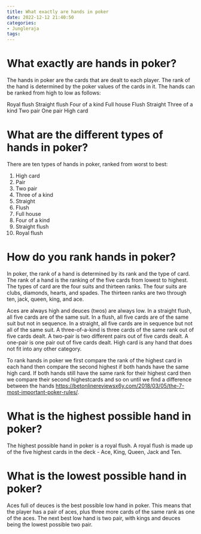 ```yaml
---
title: What exactly are hands in poker 
date: 2022-12-12 21:40:50
categories:
- Jungleraja
tags:
---
```



#  What exactly are hands in poker? 

The hands in poker are the cards that are dealt to each player. The rank of the hand is determined by the poker values of the cards in it. The hands can be ranked from high to low as follows:

Royal flush
Straight flush
Four of a kind
Full house
Flush
Straight
Three of a kind
Two pair
One pair
High card

#  What are the different types of hands in poker? 

There are ten types of hands in poker, ranked from worst to best:

1. High card
2. Pair
3. Two pair
4. Three of a kind
5. Straight
6. Flush
7. Full house
8. Four of a kind 
9. Straight flush 
10. Royal flush

#  How do you rank hands in poker? 

In poker, the rank of a hand is determined by its rank and the type of card. The rank of a hand is the ranking of the five cards from lowest to highest. The types of card are the four suits and thirteen ranks. The four suits are clubs, diamonds, hearts, and spades. The thirteen ranks are two through ten, jack, queen, king, and ace.

Aces are always high and deuces (twos) are always low. In a straight flush, all five cards are of the same suit. In a flush, all five cards are of the same suit but not in sequence. In a straight, all five cards are in sequence but not all of the same suit. A three-of-a-kind is three cards of the same rank out of five cards dealt. A two-pair is two different pairs out of five cards dealt. A one-pair is one pair out of five cards dealt. High card is any hand that does not fit into any other category.

To rank hands in poker we first compare the rank of the highest card in each hand then compare the second highest if both hands have the same high card. If both hands still have the same rank for their highest card then we compare their second highestcards and so on until we find a difference between the hands https://betonlinereviewsx6y.com/2018/03/05/the-7-most-important-poker-rules/.

    

#  What is the highest possible hand in poker? 

The highest possible hand in poker is a royal flush. A royal flush is made up of the five highest cards in the deck - Ace, King, Queen, Jack and Ten.

#  What is the lowest possible hand in poker?

Aces full of deuces is the best possible low hand in poker. This means that the player has a pair of aces, plus three more cards of the same rank as one of the aces. The next best low hand is two pair, with kings and deuces being the lowest possible two pair.